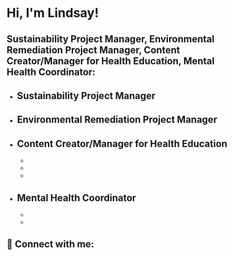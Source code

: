 <h1>Hi, I'm Lindsay! 

<h2> Sustainability Project Manager, Environmental Remediation Project Manager, Content Creator/Manager for Health Education, Mental Health Coordinator:</h2>

- <b>Sustainability Project Manager </b>
  - 
- <b>Environmental Remediation Project Manager</b>
  - 
- <b>Content Creator/Manager for Health Education</b>
  - 
  - 
  - 
  - 
- <b>Mental Health Coordinator</b>
  - 
  - 
  -




<h2> 🤳 Connect with me:</h2>


<!--
**joshmadakor1/joshmadakor1** is a ✨ _special_ ✨ repository because its `README.md` (this file) appears on your GitHub profile.

Here are some ideas to get you started:

- 🔭 I’m currently working on ...
- 🌱 I’m currently learning ...
- 👯 I’m looking to collaborate on ...
- 🤔 I’m looking for help with ...
- 💬 Ask me about ...
- 📫 How to reach me: ...
- 😄 Pronouns: ...
- ⚡ Fun fact: ...
-->

